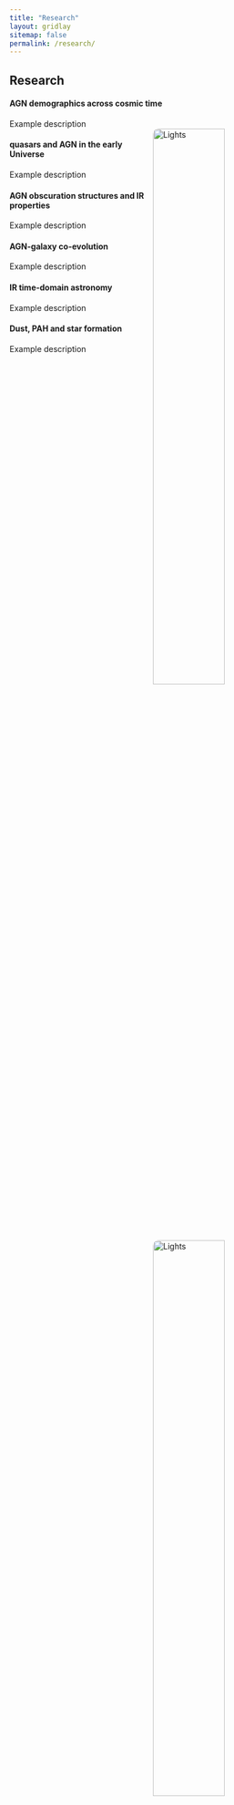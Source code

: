 ```yaml
---
title: "Research"
layout: gridlay
sitemap: false
permalink: /research/
---
```


<style>
img{
  border-radius: 10px;
}
.col-md-3 {
  margin-top:10px;
  margin-bottom:10px;
  padding:0px;
  display:block;
  overflow:hidden;
  text-align:center;
  display: table-cell;
  background: white;
  border-radius: 20px;
  height: auto;
}
iframe {
  margin:0;
  padding:0;
  width: 175px;
  display: inline;
  vertical-align: middle;
}
</style>

## Research


<div class="jumbotron">
<div class="row">
<h4>AGN demographics across cosmic time</h4>
<div class="col-sm-8 col-xs-12">
Example description
</div>
<div class="col-sm-4">
<a href="{{ site.url }}{{ site.baseurl }}/images/survey_showcase.jpg">
<img src="{{ site.url }}{{ site.baseurl }}/images/survey_showcase.jpg" align="right" alt="Lights" style="width:50%"></a>
  <a href="{{ site.url }}{{ site.baseurl }}/images/sample_comp.jpg">
<img src="{{ site.url }}{{ site.baseurl }}/images/sample_comp.jpg" align="right" alt="Lights" style="width:50%"></a>
</div>
</div>
</div>

<div class="jumbotron">
<div class="col-md-12 col-sm-12">
<h4>quasars and AGN in the early Universe</h4>
Example description
</div>
</div>

<div class="jumbotron">
<div class="row">
<h4>AGN obscuration structures and IR properties</h4>
<div class="col-sm-8 col-xs-12">
Example description
</div>
<div class="col-sm-4">
<a href="{{ site.url }}{{ site.baseurl }}/images/ngc4151-cartoon.png">
<img src="{{ site.url }}{{ site.baseurl }}/images/ngc4151-cartoon.png" align="right" alt="Lights" style="width:100%"></a>
</div>
</div>
</div>


<div class="jumbotron">
<div class="col-md-12 col-sm-12">
<h4>AGN-galaxy co-evolution</h4>
Example description
</div>
</div>


<div class="jumbotron">
<div class="row">
<h4>IR time-domain astronomy</h4>
<div class="col-sm-8 col-xs-12">
Example description
</div>
<div class="col-sm-4">
<a href="{{ site.url }}{{ site.baseurl }}/images/dust-rever.png">
<img src="{{ site.url }}{{ site.baseurl }}/images/dust-rever.png" align="right" alt="Lights" style="width:100%"></a>
</div>
</div>
</div>



<div class="jumbotron">
<div class="col-md-12 col-sm-12">
<h4>Dust, PAH and star formation</h4>
Example description
</div>
</div>
